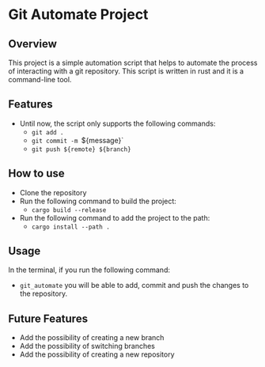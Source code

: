 # Git Automate Project

## Overview

This project is a simple automation script that helps to automate the process of interacting  with a git repository. This script is written in rust and it is a command-line tool.

## Features

- Until now, the script only supports the following commands:
  - `git add .`
  - `git commit -m `${message}`
  - `git push ${remote} ${branch}`

## How to use

- Clone the repository
- Run the following command to build the project:
  - `cargo build --release`
- Run the following command to add the project to the path:
    - `cargo install --path .`

## Usage
 
In the terminal, if you run the following command:
- `git_automate` you will be able to add, commit and push the changes to the repository.

## Future Features

- Add the possibility of creating a new branch
- Add the possibility of switching branches
- Add the possibility of creating a new repository
